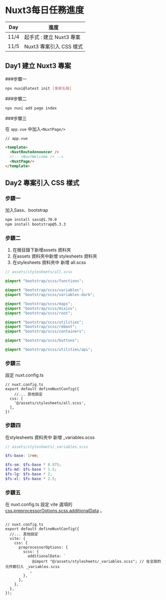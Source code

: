 # Nuxt3每日任務進度

| Day |進度|
| --- |---|
|11/4| 起手式 : 建立 Nuxt3 專案|
|11/5| Nuxt3 專案引入 CSS 樣式 |


## Day1 建立 Nuxt3 專案

###步驟一

```bash
npx nuxi@latest init [專案名稱]
```

###步驟二

```bash
npx nuxi add page index
```

###步驟三

在 `app.vue` 中加入`<NuxtPage/>` 

```html
// app.vue

<template>
  <NuxtRouteAnnouncer />
  <!-- <NuxtWelcome /> -->
  <NuxtPage/>
</template>
```


## Day2 專案引入 CSS 樣式

### 步驟一

加入Sass、bootstrap
```bash
npm install sass@1.70.0
npm install bootstrap@5.3.3
```


### 步驟二

1. 在根目錄下新增assets 資料夾
2. 在assets 資料夾中新增 stylesheets 資料夾
3. 在stylesheets 資料夾中 新增 all.scss 

```scss
// assets/stylesheets/all.scss

@import "bootstrap/scss/functions";

@import "bootstrap/scss/variables";
@import "bootstrap/scss/variables-dark";

@import "bootstrap/scss/maps";
@import "bootstrap/scss/mixins";
@import "bootstrap/scss/root";

@import "bootstrap/scss/utilities";
@import "bootstrap/scss/reboot";
@import "bootstrap/scss/containers";

@import "bootstrap/scss/buttons";

@import "bootstrap/scss/utilities/api";
```


### 步驟三

設定 nuxt.config.ts

```tsx
// nuxt.config.ts
export default defineNuxtConfig({
	//... 其他設定
  css: [
    '@/assets/stylesheets/all.scss', 
  ],
})
```

### 步驟四

在stylesheets 資料夾中 新增 _variables.scss

```scss
// assets/stylesheets/_variables.scss

$fs-base: 1rem;

$fs-sm: $fs-base * 0.875;
$fs-md: $fs-base * 1.5;
$fs-lg: $fs-base * 2;
$fs-xl: $fs-base * 2.5;
```

### 步驟五

在 nuxt.config.ts 設定 vite 選項的 [](https://www.notion.so/709ddedc0e42419dba6f8dae377e9db8?pvs=21)[css.preprocessorOptions.scss.additionalData](https://vitejs.dev/config/shared-options.html#css-preprocessoroptions-extension-additionaldata) 。

```tsx

// nuxt.config.ts
export default defineNuxtConfig({
  //... 其他設定
  vite: {
    css: {
      preprocessorOptions: {
        scss: {
          additionalData: `
            @import "@/assets/stylesheets/_variables.scss"; // 在全部的元件都引入 _variables.scss
          `,
        },
      },
    },
  },
});

```

